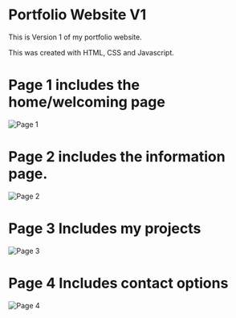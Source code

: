 # Portfolio Website V1

This is Version 1 of my portfolio website.

This was created with HTML, CSS and Javascript. 

# Page 1 includes the home/welcoming page

![Page 1](https://github.com/ConnorJ-Github/Portfolio-Website-v1/assets/149539076/a00b6b6d-66f7-4a78-9309-22546eacd5e7)

# Page 2 includes the information page.

![Page 2](https://github.com/ConnorJ-Github/Portfolio-Website-v1/assets/149539076/0afa07a6-0c7a-44af-9bbf-ad02013208f1)

# Page 3 Includes my projects

![Page 3](https://github.com/ConnorJ-Github/Portfolio-Website-v1/assets/149539076/a423ff5c-4e62-4d84-a8be-edd2edda7677)


# Page 4 Includes contact options

![Page 4](https://github.com/ConnorJ-Github/Portfolio-Website-v1/assets/149539076/39d138d9-4b5c-4b28-b4d1-e7fb0268fee3)
